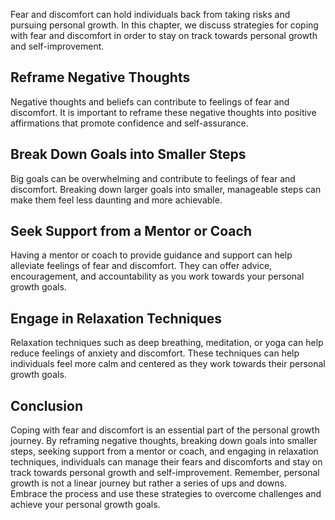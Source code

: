 
Fear and discomfort can hold individuals back from taking risks and pursuing personal growth. In this chapter, we discuss strategies for coping with fear and discomfort in order to stay on track towards personal growth and self-improvement.

Reframe Negative Thoughts
-------------------------

Negative thoughts and beliefs can contribute to feelings of fear and discomfort. It is important to reframe these negative thoughts into positive affirmations that promote confidence and self-assurance.

Break Down Goals into Smaller Steps
-----------------------------------

Big goals can be overwhelming and contribute to feelings of fear and discomfort. Breaking down larger goals into smaller, manageable steps can make them feel less daunting and more achievable.

Seek Support from a Mentor or Coach
-----------------------------------

Having a mentor or coach to provide guidance and support can help alleviate feelings of fear and discomfort. They can offer advice, encouragement, and accountability as you work towards your personal growth goals.

Engage in Relaxation Techniques
-------------------------------

Relaxation techniques such as deep breathing, meditation, or yoga can help reduce feelings of anxiety and discomfort. These techniques can help individuals feel more calm and centered as they work towards their personal growth goals.

Conclusion
----------

Coping with fear and discomfort is an essential part of the personal growth journey. By reframing negative thoughts, breaking down goals into smaller steps, seeking support from a mentor or coach, and engaging in relaxation techniques, individuals can manage their fears and discomforts and stay on track towards personal growth and self-improvement. Remember, personal growth is not a linear journey but rather a series of ups and downs. Embrace the process and use these strategies to overcome challenges and achieve your personal growth goals.
